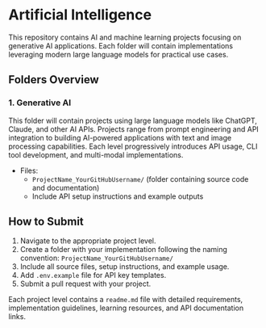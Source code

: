 # Artificial Intelligence

This repository contains AI and machine learning projects focusing on generative AI applications. Each folder will contain implementations leveraging modern large language models for practical use cases.

## Folders Overview

### 1. Generative AI
This folder will contain projects using large language models like ChatGPT, Claude, and other AI APIs. Projects range from prompt engineering and API integration to building AI-powered applications with text and image processing capabilities. Each level progressively introduces API usage, CLI tool development, and multi-modal implementations.

- Files:
  - `ProjectName_YourGitHubUsername/` (folder containing source code and documentation)
  - Include API setup instructions and example outputs

## How to Submit

1. Navigate to the appropriate project level.
2. Create a folder with your implementation following the naming convention: `ProjectName_YourGitHubUsername/`
3. Include all source files, setup instructions, and example usage.
4. Add `.env.example` file for API key templates.
5. Submit a pull request with your project.

Each project level contains a `readme.md` file with detailed requirements, implementation guidelines, learning resources, and API documentation links.
